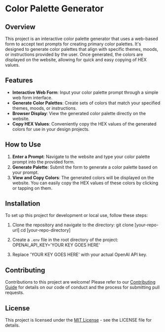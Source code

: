 # Color Palette Generator

## Overview
This project is an interactive color palette generator that uses a web-based form to accept text prompts for creating primary color palettes. It's designed to generate color palettes that align with specific themes, moods, or instructions provided by the user. Once generated, the colors are displayed on the website, allowing for quick and easy copying of HEX values.

## Features
- **Interactive Web Form**: Input your color palette prompt through a simple web form interface.
- **Generate Color Palettes**: Create sets of colors that match your specified themes, moods, or instructions.
- **Browser Display**: View the generated color palette directly on the website.
- **Copy HEX Values**: Conveniently copy the HEX values of the generated colors for use in your design projects.

## How to Use
1. **Enter a Prompt**: Navigate to the website and type your color palette prompt into the provided form.
2. **Generate Palette**: Submit the form to generate a color palette based on your prompt.
3. **View and Copy Colors**: The generated colors will be displayed on the website. You can easily copy the HEX values of these colors by clicking or tapping on them.

## Installation
To set up this project for development or local use, follow these steps:
1. Clone the repository and navigate to the directory:
   git clone [your-repo-url]
   cd [your-repo-directory]

2. Create a `.env` file in the root directory of the project:
    OPENAI_API_KEY='YOUR KEY GOES HERE'
3. Replace 'YOUR KEY GOES HERE' with your actual OpenAI API key.

## Contributing
Contributions to this project are welcome! Please refer to our [Contributing Guide](CONTRIBUTING.md) for details on our code of conduct and the process for submitting pull requests.

## License
This project is licensed under the [MIT License](LICENSE) - see the LICENSE file for details.